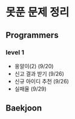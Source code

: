 # 못푼 문제 정리

## Programmers
### level 1
- 옹알이(2) (9/20)
- 신고 결과 받기 (9/26)
- 신규 아이디 추천 (9/26)
- 실패율 (9/29)

## Baekjoon